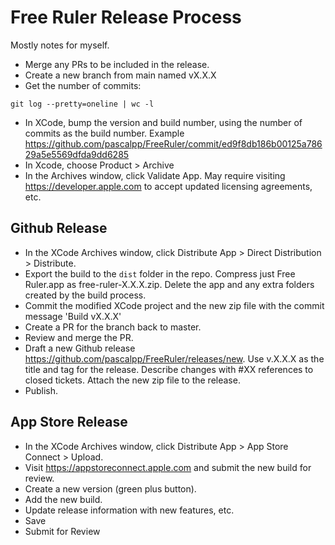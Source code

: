 # Free Ruler Release Process

Mostly notes for myself.

- Merge any PRs to be included in the release.
- Create a new branch from main named vX.X.X
- Get the number of commits:

```
git log --pretty=oneline | wc -l
```

- In XCode, bump the version and build number, using the number of commits as the build number. Example https://github.com/pascalpp/FreeRuler/commit/ed9f8db186b00125a78629a5e5569dfda9dd6285
- In Xcode, choose Product > Archive
- In the Archives window, click Validate App. May require visiting https://developer.apple.com to accept updated licensing agreements, etc.

## Github Release

- In the XCode Archives window, click Distribute App > Direct Distribution > Distribute.
- Export the build to the `dist` folder in the repo. Compress just Free Ruler.app as free-ruler-X.X.X.zip. Delete the app and any extra folders created by the build process.
- Commit the modified XCode project and the new zip file with the commit message 'Build vX.X.X'
- Create a PR for the branch back to master.
- Review and merge the PR.
- Draft a new Github release https://github.com/pascalpp/FreeRuler/releases/new. Use v.X.X.X as the title and tag for the release. Describe changes with #XX references to closed tickets. Attach the new zip file to the release.
- Publish.

## App Store Release

- In the XCode Archives window, click Distribute App > App Store Connect > Upload.
- Visit https://appstoreconnect.apple.com and submit the new build for review.
- Create a new version (green plus button).
- Add the new build.
- Update release information with new features, etc.
- Save
- Submit for Review
